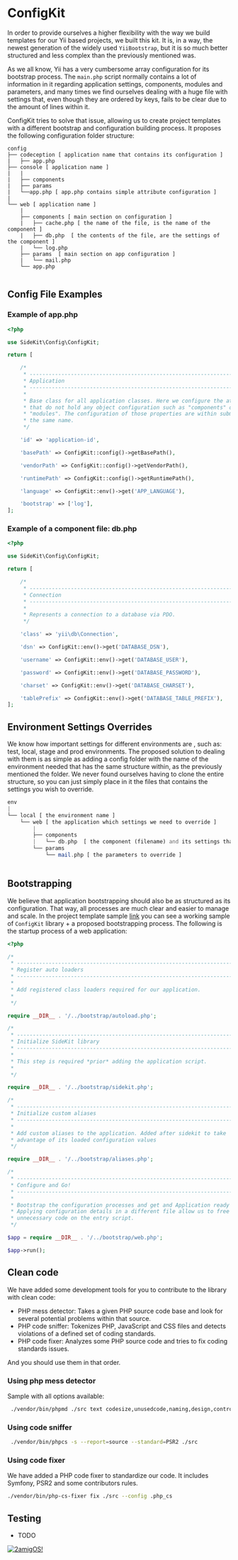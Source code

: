 # ConfigKit 

In order to provide ourselves a higher flexibility with the way we build templates for our Yii based projects, we built this kit. It is, in a way, the newest generation of the widely used `YiiBootstrap`, but it is so much better structured and less complex than the previously mentioned was.

As we all know, Yii has a very cumbersome array configuration for its bootstrap process. The `main.php` script normally 
contains a lot of information in it regarding application settings, components, modules and parameters, and many times 
we find ourselves dealing with a huge file with settings that, even though they are ordered by keys, fails to be 
clear due to the amount of lines within it. 
 
ConfigKit tries to solve that issue, allowing us to create project templates with a different bootstrap and 
configuration building process. It proposes the following configuration folder structure: 

```
config 
├── codeception [ application name that contains its configuration ]
|   ├── app.php
├── console [ application name ]
|   | 
|   ├── components 
|   ├── params 
|   └──app.php [ app.php contains simple attribute configuration ]
|
└── web [ application name ]
    | 
    ├── components [ main section on configuration ]
    |   ├── cache.php [ the name of the file, is the name of the component ]
    |   ├── db.php  [ the contents of the file, are the settings of the component ]
    |   └── log.php
    ├── params  [ main section on app configuration ]
    |   └── mail.php 
    └── app.php
    
```

## Config File Examples

### Example of app.php

```php
<?php

use SideKit\Config\ConfigKit;

return [

    /*
     * --------------------------------------------------------------------------
     * Application
     * --------------------------------------------------------------------------
     *
     * Base class for all application classes. Here we configure the attributes
     * that do not hold any object configuration such as "components" or
     * "modules". The configuration of those properties are within submodules of
     * the same name.
     */

    'id' => 'application-id',

    'basePath' => ConfigKit::config()->getBasePath(),

    'vendorPath' => ConfigKit::config()->getVendorPath(),

    'runtimePath' => ConfigKit::config()->getRuntimePath(),

    'language' => ConfigKit::env()->get('APP_LANGUAGE'),

    'bootstrap' => ['log'],
];
```

### Example of a component file: db.php

```php
<?php

use SideKit\Config\ConfigKit;

return [

    /*
     * --------------------------------------------------------------------------
     * Connection
     * --------------------------------------------------------------------------
     *
     * Represents a connection to a database via PDO.
     */

    'class' => 'yii\db\Connection',

    'dsn' => ConfigKit::env()->get('DATABASE_DSN'),

    'username' => ConfigKit::env()->get('DATABASE_USER'),

    'password' => ConfigKit::env()->get('DATABASE_PASSWORD'),

    'charset' => ConfigKit::env()->get('DATABASE_CHARSET'),

    'tablePrefix' => ConfigKit::env()->get('DATABASE_TABLE_PREFIX'),
];
```

## Environment Settings Overrides 

We know how important settings for different environments are , such as: test, local, stage and prod environments. The proposed solution to dealing with them is as simple as adding a config folder with the name of the environment needed that has the same structure within, as the previously mentioned the folder. We never found ourselves having to clone the entire structure, so you can just simply place in it the files that contains the settings you wish to override.

```php
env
|
└── local [ the environment name ]
    └── web [ the application which settings we need to override ]
        | 
        ├── components
        |   └── db.php  [ the component (filename) and its settings that we wish to override ]
        └── params
            └── mail.php [ the parameters to override ]
        
```

## Bootstrapping 

We believe that application bootstrapping should also be as structured as its configuration. That way, all 
processes are much clear and easier to manage and scale. In the project template sample [link]() you can see a working 
sample of `ConfigKit` library + a proposed bootstrapping process. The following is the startup process of a web 
application: 

```php
<?php

/*
 * --------------------------------------------------------------------------
 * Register auto loaders
 * --------------------------------------------------------------------------
 *
 * Add registered class loaders required for our application.
 *
 */

require __DIR__ . '/../bootstrap/autoload.php';

/*
 * --------------------------------------------------------------------------
 * Initialize SideKit library
 * --------------------------------------------------------------------------
 *
 * This step is required *prior* adding the application script.
 *
 */

require __DIR__ . '/../bootstrap/sidekit.php';

/*
 * --------------------------------------------------------------------------
 * Initialize custom aliases
 * --------------------------------------------------------------------------
 *
 * Add custom aliases to the application. Added after sidekit to take
 * advantage of its loaded configuration values
 */

require __DIR__ . '/../bootstrap/aliases.php';

/*
 * --------------------------------------------------------------------------
 * Configure and Go!
 * --------------------------------------------------------------------------
 *
 * Bootstrap the configuration processes and get and Application ready to use.
 * Applying configuration details in a different file allow us to free up
 * unnecessary code on the entry script.
 */

$app = require __DIR__ . '/../bootstrap/web.php';

$app->run();
```


## Clean code
 
We have added some development tools for you to contribute to the library with clean code: 

- PHP mess detector: Takes a given PHP source code base and look for several potential problems within that source.
- PHP code sniffer: Tokenizes PHP, JavaScript and CSS files and detects violations of a defined set of coding standards.
- PHP code fixer: Analyzes some PHP source code and tries to fix coding standards issues.

And you should use them in that order. 

### Using php mess detector

Sample with all options available:

```bash 
 ./vendor/bin/phpmd ./src text codesize,unusedcode,naming,design,controversial,cleancode
```

### Using code sniffer
 
```bash 
 ./vendor/bin/phpcs -s --report=source --standard=PSR2 ./src
```

### Using code fixer

We have added a PHP code fixer to standardize our code. It includes Symfony, PSR2 and some contributors rules. 

```bash 
./vendor/bin/php-cs-fixer fix ./src --config .php_cs
```

## Testing

- TODO

[![2amigOS!](https://s.gravatar.com/avatar/55363394d72945ff7ed312556ec041e0?s=80)](http://www.2amigos.us) 
